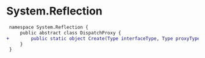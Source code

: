 # System.Reflection

``` diff
 namespace System.Reflection {
     public abstract class DispatchProxy {
+        public static object Create(Type interfaceType, Type proxyType);
     }
 }
```

